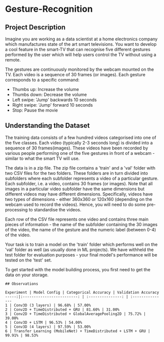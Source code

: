 # Gesture-Recognition

## Project Description

Imagine you are working as a data scientist at a home electronics company which manufactures state of the art smart televisions. You want to develop a cool feature in the smart-TV that can recognise five different gestures performed by the user which will help users control the TV without using a remote.

The gestures are continuously monitored by the webcam mounted on the TV. Each video is a sequence of 30 frames (or images). Each gesture corresponds to a specific command:

- Thumbs up:  Increase the volume
- Thumbs down: Decrease the volume
- Left swipe: 'Jump' backwards 10 seconds
- Right swipe: 'Jump' forward 10 seconds  
- Stop: Pause the movie

## Understanding the Dataset

The training data consists of a few hundred videos categorised into one of the five classes. Each video (typically 2-3 seconds long) is divided into a sequence of 30 frames(images). These videos have been recorded by various people performing one of the five gestures in front of a webcam - similar to what the smart TV will use.

The data is in a zip file. The zip file contains a 'train' and a 'val' folder with two CSV files for the two folders. These folders are in turn divided into subfolders where each subfolder represents a video of a particular gesture. Each subfolder, i.e. a video, contains 30 frames (or images). Note that all images in a particular video subfolder have the same dimensions but different videos may have different dimensions. Specifically, videos have two types of dimensions - either 360x360 or 120x160 (depending on the webcam used to record the videos). Hence, you will need to do some pre-processing to standardise the videos. 

Each row of the CSV file represents one video and contains three main pieces of information - the name of the subfolder containing the 30 images of the video, the name of the gesture and the numeric label (between 0-4) of the video.

Your task is to train a model on the 'train' folder which performs well on the 'val' folder as well (as usually done in ML projects). We have withheld the test folder for evaluation purposes - your final model's performance will be tested on the 'test' set.

To get started with the model building process, you first need to get the data on your storage. 


```
## Observations

Experiment | Model Config | Categorical Accuracy | Validation Accuracy
-----:|:-------------------------: | :---------------: | :---------------
1 | Conv3D (3 layers) | 96.68% | 57.00%
2 | Conv2D + TimeDistributed + GRU | 81.60% | 31.00%
3 | Conv2D + TimeDistributed + GlobalAveragePooling2D | 75.72% | 39.00%
4 | Conv3D + LSTM | 96.53% | 54.00%
5 | Conv3D (4 layers) | 97.59% | 53.00%
6 | Transfer Learning (MobileNet) + TimeDistributed + LSTM + GRU |  99.91% | 98.53%